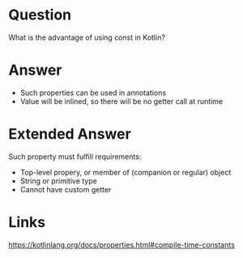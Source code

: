 # Question
What is the advantage of using const in Kotlin? 
# Answer
- Such properties can be used in annotations
- Value will be inlined, so there will be no getter call at runtime
# Extended Answer
Such property must fulfill requirements:
- Top-level propery, or member of (companion or regular) object
- String or primitive type
- Cannot have custom getter
# Links
https://kotlinlang.org/docs/properties.html#compile-time-constants